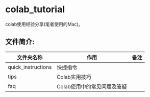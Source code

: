 # colab_tutorial

colab使用经验分享(笔者使用的Mac)。

## 文件简介:

| 文件夹名称             | 作用                           | 备注                |
|----------------------|--------------------------------|---------------------|
| quick_instructions   | 快捷指令                        |                    |
| tips                 | Colab实用技巧                   |                    |
| faq                  | Colab使用中的常见问题及答疑        |                    |